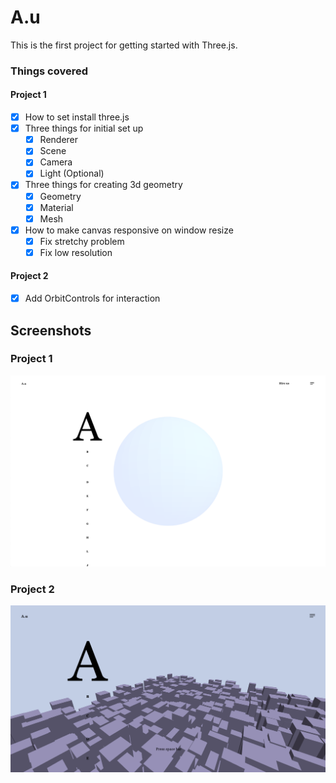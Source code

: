 # A.u

This is the first project for getting started with Three.js.

### Things covered

#### Project 1

- [x] How to set install three.js
- [x] Three things for initial set up
  - [x] Renderer
  - [x] Scene
  - [x] Camera
  - [x] Light (Optional)
- [x] Three things for creating 3d geometry
  - [x] Geometry
  - [x] Material
  - [x] Mesh
- [x] How to make canvas responsive on window resize
  - [x] Fix stretchy problem
  - [x] Fix low resolution

#### Project 2

- [x] Add OrbitControls for interaction

## Screenshots

### Project 1

![screenshot 1](screenshots/screenshot-1.png)

### Project 2

![screenshot 2](screenshots/screenshot-2.png)
